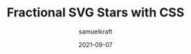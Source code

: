 ---
author: samuelkraft
date: 2021-09-07
tags:
  - css
  - svg
target_url: https://samuelkraft.com/blog/fractional-svg-stars-css
title: Fractional SVG Stars with CSS
---